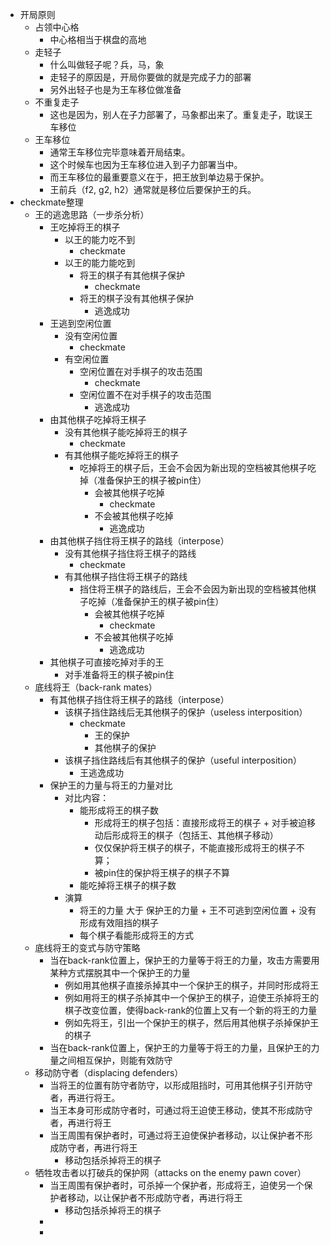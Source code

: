 - 开局原则
	- 占领中心格
		- 中心格相当于棋盘的高地
	- 走轻子
		- 什么叫做轻子呢？兵，马，象
		- 走轻子的原因是，开局你要做的就是完成子力的部署
		- 另外出轻子也是为王车移位做准备
	- 不重复走子
		- 这也是因为，别人在子力部署了，马象都出来了。重复走子，耽误王车移位
	- 王车移位
		- 通常王车移位完毕意味着开局结束。
		- 这个时候车也因为王车移位进入到子力部署当中。
		- 而王车移位的最重要意义在于，把王放到单边易于保护。
		- 王前兵（f2, g2, h2）通常就是移位后要保护王的兵。
- checkmate整理
	- 王的逃逸思路（一步杀分析）
		- 王吃掉将王的棋子
			- 以王的能力吃不到
				- checkmate
			- 以王的能力能吃到
				- 将王的棋子有其他棋子保护
					- checkmate
				- 将王的棋子没有其他棋子保护
					- 逃逸成功
		- 王逃到空闲位置
			- 没有空闲位置
				- checkmate
			- 有空闲位置
				- 空闲位置在对手棋子的攻击范围
					- checkmate
				- 空闲位置不在对手棋子的攻击范围
					- 逃逸成功
		- 由其他棋子吃掉将王棋子
			- 没有其他棋子能吃掉将王的棋子
				- checkmate
			- 有其他棋子能吃掉将王的棋子
				- 吃掉将王的棋子后，王会不会因为新出现的空档被其他棋子吃掉（准备保护王的棋子被pin住）
					- 会被其他棋子吃掉
						- checkmate
					- 不会被其他棋子吃掉
						- 逃逸成功
		- 由其他棋子挡住将王棋子的路线（interpose）
			- 没有其他棋子挡住将王棋子的路线
				- checkmate
			- 有其他棋子挡住将王棋子的路线
				- 挡住将王棋子的路线后，王会不会因为新出现的空档被其他棋子吃掉（准备保护王的棋子被pin住）
					- 会被其他棋子吃掉
						- checkmate
					- 不会被其他棋子吃掉
						- 逃逸成功
		- 其他棋子可直接吃掉对手的王
			- 对手准备将王的棋子被pin住
	- 底线将王（back-rank mates）
		- 有其他棋子挡住将王棋子的路线（interpose）
			- 该棋子挡住路线后无其他棋子的保护（useless interposition）
				- checkmate
					- 王的保护
					- 其他棋子的保护
			- 该棋子挡住路线后有其他棋子的保护（useful interposition）
				- 王逃逸成功
		- 保护王的力量与将王的力量对比
			- 对比内容：
				- 能形成将王的棋子数
					- 形成将王的棋子包括：直接形成将王的棋子 + 对手被迫移动后形成将王的棋子（包括王、其他棋子移动）
					- 仅仅保护将王棋子的棋子，不能直接形成将王的棋子不算；
					- 被pin住的保护将王棋子的棋子不算
				- 能吃掉将王棋子的棋子数
			- 演算
				- 将王的力量 大于 保护王的力量 + 王不可逃到空闲位置 + 没有形成有效阻挡的棋子
				- 每个棋子看能形成将王的方式
	- 底线将王的变式与防守策略
		- 当在back-rank位置上，保护王的力量等于将王的力量，攻击方需要用某种方式摆脱其中一个保护王的力量
			- 例如用其他棋子直接杀掉其中一个保护王的棋子，并同时形成将王
			- 例如用将王的棋子杀掉其中一个保护王的棋子，迫使王杀掉将王的棋子改变位置，使得back-rank的位置上又有一个新的将王的力量
			- 例如先将王，引出一个保护王的棋子，然后用其他棋子杀掉保护王的棋子
		- 当在back-rank位置上，保护王的力量等于将王的力量，且保护王的力量之间相互保护，则能有效防守
	- 移动防守者（displacing defenders）
		- 当将王的位置有防守者防守，以形成阻挡时，可用其他棋子引开防守者，再进行将王。
		- 当王本身可形成防守者时，可通过将王迫使王移动，使其不形成防守者，再进行将王
		- 当王周围有保护者时，可通过将王迫使保护者移动，以让保护者不形成防守者，再进行将王
			- 移动包括杀掉将王的棋子
	- 牺牲攻击者以打破兵的保护网（attacks on the enemy pawn cover）
		- 当王周围有保护者时，可杀掉一个保护者，形成将王，迫使另一个保护者移动，以让保护者不形成防守者，再进行将王
			- 移动包括杀掉将王的棋子
		-
		-
